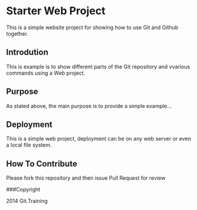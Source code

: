 # Starter Web Project

This is a simple website project for showing how to use Git and Github together.

## Introdution

This is example is to show different parts of the Git repository and vvarious commands using a Web project.

## Purpose

As stated above, the main purpose is to provide a simple example...

## Deployment

This is a simple web project, deployment can be on any web server or even a local file system.

## How To Contribute

Please fork this repository and then issue Pull Request for review

###Copyright

2014 Git.Training